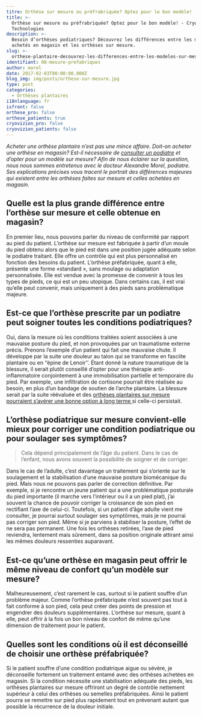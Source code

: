 ```yaml
---
titre: Orthèse sur mesure ou préfrabriquée? Optez pour le bon modèle!
title: >-
  Orthèse sur mesure ou préfrabriquée? Optez pour le bon modèle! - Cryos
  Technologies
description: >-
  Besoin d’orthèses podiatriques? Découvrez les différences entre les modèles
  achetés en magasin et les orthèses sur mesure.
slug: >-
  orthese-plantaire-decouvrez-les-differences-entre-les-modeles-sur-mesure-et-prefabriques/
identifiant: 08-mesure-prefabriques
author: morel
date: 2017-02-03T00:00:00.000Z
blog_img: img/posts/orthese-sur-mesure.jpg
type: post
categories:
  - Orthèses plantaires
i18nlanguage: fr
isfront: false
orthese_pro: false
orthese_patients: true
cryovizion_pro: false
cryovizion_patients: false
---
```


*Acheter une orthèse plantaire n’est pas une mince affaire. Doit-on acheter une orthèse en magasin? Est-il nécessaire de [consulter un podiatre](http://www.cryos.com/trouver-une-clinique/) et d’opter pour un modèle sur mesure? Afin de nous éclairer sur la question, nous nous sommes entretenus avec le docteur Alexandre Morel, podiatre. Ses explications précises vous tracent le portrait des différences majeures qui existent entre les orthèses faites sur mesure et celles achetées en magasin.*

## Quelle est la plus grande différence entre l’orthèse sur mesure et celle obtenue en magasin?

En premier lieu, nous pouvons parler du niveau de conformité par rapport au pied du patient. L’orthèse sur mesure est fabriquée à partir d’un moule du pied obtenu alors que le pied est dans une position jugée adéquate selon le podiatre traitant. Elle offre un contrôle qui est plus personnalisé en fonction des besoins du patient. L’orthèse préfabriquée, quant à elle, présente une forme «standard », sans moulage ou adaptation personnalisée. Elle est vendue avec la promesse de convenir à tous les types de pieds, ce qui est un peu utopique. Dans certains cas, il est vrai qu’elle peut convenir, mais uniquement à des pieds sans problématique majeure.

## Est-ce que l’orthèse prescrite par un podiatre peut soigner toutes les conditions podiatriques?

Oui, dans la mesure où les conditions traitées soient associées à une mauvaise posture du pied, et non provoquées par un traumatisme externe précis. Prenons l’exemple d’un patient qui fait une mauvaise chute. Il développe par la suite une douleur au talon qui se transforme en fasciite plantaire ou en ‘’épine de Lenoir’’. Étant donné la nature traumatique de la blessure, il serait plutôt conseillé d’opter pour une thérapie anti-inflammatoire conjointement à une immobilisation partielle et temporaire du pied. Par exemple, une infiltration de cortisone pourrait être réalisée au besoin, en plus d’un bandage de soutien de l’arche plantaire. La blessure serait par la suite réévaluée et des [orthèses plantaires sur mesure pourraient s’avérer une bonne option à long terme ](http://www.cryos.com/patients/ortheses/)si celle-ci persistait.

## L’orthèse podiatrique sur mesure convient-elle mieux pour corriger une condition podiatrique ou pour soulager ses symptômes?

> Cela dépend principalement de l’âge du patient. Dans le cas de l’enfant, nous avons souvent la possibilité de soigner et de corriger.

Dans le cas de l’adulte, c’est davantage un traitement qui s’oriente sur le soulagement et la stabilisation d’une mauvaise posture biomécanique du pied. Mais nous ne pouvons pas parler de correction définitive. Par exemple, si je rencontre un jeune patient qui a une problématique posturale du pied importante (il marche vers l’intérieur ou il a un pied plat), j’ai souvent la chance de pouvoir corriger la croissance de son pied en rectifiant l’axe de celui-ci. Toutefois, si un patient d’âge adulte vient me consulter, je pourrai surtout soulager ses symptômes, mais je ne pourrai pas corriger son pied. Même si je parviens à stabiliser la posture, l’effet de ne sera pas permanent. Une fois les orthèses retirées, l’axe de pied reviendra, lentement mais sûrement, dans sa position originale attirant ainsi les mêmes douleurs ressenties auparavant.

## Est-ce qu’une orthèse en magasin peut offrir le même niveau de confort qu’un modèle sur mesure?

Malheureusement, c’est rarement le cas, surtout si le patient souffre d’un problème majeur. Comme l’orthèse préfabriquée n’est souvent pas tout à fait conforme à son pied, cela peut créer des points de pression et engendrer des douleurs supplémentaires. L’orthèse sur mesure, quant à elle, peut offrir à la fois un bon niveau de confort de même qu’une dimension de traitement pour le patient.

## Quelles sont les conditions où il est déconseillé de choisir une orthèse préfabriquée?

Si le patient souffre d’une condition podiatrique aigue ou sévère, je déconseille fortement un traitement entamé avec des orthèses achetées en magasin. Si la condition nécessite une stabilisation adéquate des pieds, les orthèses plantaires sur mesure offriront un degré de contrôle nettement supérieur à celui des orthèses ou semelles préfabriquées. Ainsi le patient pourra se remettre sur pied plus rapidement tout en prévenant autant que possible la récurrence de la douleur initiale.
